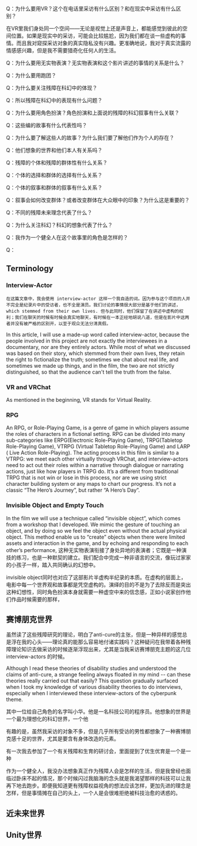 Q：为什么要用VR？这个在电话里采访有什么区别？和在现实中采访有什么区别？

在VR里我们身处同一个空间——无论是视觉上还是声音上，都能感觉到彼此的空间位置。如果是现实中的采访，可能会比较尴尬，因为我们都在谈一些虚构的事情。而且我对窥探采访对象的真实隐私没有兴趣。更准确地说，我对于真实流露的情感感兴趣，但是我不需要猎奇化任何人的生活。

Q：为什么要用无实物表演？无实物表演和这个影片讲述的事情的关系是什么？

Q：为什么要用跑团？

Q：为什么要关注残障在科幻中的体现？

Q：所以残障在科幻中的表现有什么问题？

Q：为什么要用角色扮演？角色扮演和上面说的残障的科幻叙事有什么关联？

Q：这些编的故事有什么代表性吗？

Q：为什么要了解这些人的故事？为什么我们要了解他们作为个人的存在？

Q：他们想象的世界和他们本人有关系吗？

Q：残障的个体和残障的群体性有什么关系？

Q：个体的选择和群体的选择有什么关系？

Q：个体的叙事和群体的叙事有什么关系？

Q：叙事会如何改变群体？或者改变群体在大众眼中的印象？为什么这是重要的？

Q：不同的残障未来理念代表了什么？

Q：为什么关注科幻？科幻的想象代表了什么？

Q：我作为一个健全人在这个故事里的角色是怎样的？

Q：

## Terminology

### Interview-Actor

	在这篇文章中，我会使用 interview-actor 这样一个我自造的词。因为参与这个项目的人并不完全是纪录片中的受访者，也不全是演员。我们讨论的事情很大部分是基于他们的讲述，which stemmed from their own lives. 但与此同时，他们保留了在讲述中虚构的权利；我们在聊天的时候有时候会真实地聊天，有时候在一本正经地胡说八道，但是在影片中这两者并没有被严格的区别开，以至于观众无法分清真假。

In this article, I will use a made-up word called interview-actor, because the people involved in this project are not exactly the interviewees in a documentary, nor are they entirely actors. While most of what we discussed was based on their story, which stemmed from their own lives, they retain the right to fictionalize the truth; sometimes we chat about real life, and sometimes we made up things, and in the film, the two are not strictly distinguished, so that the audience can't tell the truth from the false.

### VR and VRChat

As mentioned in the beginning, VR stands for Virtual Reality. 

### RPG

An RPG, or Role-Playing Game, is a genre of game in which players assume the roles of characters in a fictional setting. RPG can be divided into many sub-categories like ERPG(Electronic Role-Playing Game), TRPG(Tabletop Role-Playing Game), VTRPG (Virtual Tabletop Role-Playing Game) and LARP ( Live Action Role-Playing). The acting process in this film is similar to a VTRPG: we meet each other virtually through VRChat, and interview-actors need to act out their roles within a narrative through dialogue or narrating actions, just like how players in TRPG do. It’s a different from traditional TRPG that is not win or lose in this process, nor are we using strict character building system or any maps to chart our progress. It’s not a classic “The Hero’s Journey”, but rather “A Hero’s Day”.  

### Invisible Object and Empty Touch

In the film we will use a technique called “invisible object”, which comes from a workshop that I developed. We mimic the gesture of touching an object, and by doing so we feel the object even without the actual physical object. This method enable us to “create” objects when there were limited assets and interaction in the game, and by echoing and responding to each other’s performance, 这种无实物表演衔接了身处异地的表演者；它既是一种演技的练习，也是一种默契的建立。我们配合中完成一种非语言的交流，像玩过家家的小孩子一样，踏入共同确认的幻想中。

invisible object同时也对应了这部影片半虚构半纪录的本质。在虚构的层面上，电影中每一个世界观和故事都是凭空虚构的。演绎的目的不是为了去除反而是突出这种幻想性，同时角色扮演本身就需要一种虚空中来的信念感，正如小说家创作他们作品时候需要的那样，


## 赛博朋克世界

虽然读了这些残障研究的理论，明白了anti-cure的主张，但是一种异样的感觉总是浮在我的心头——理论真的能那么容易地付诸实践吗？这种疑问在我带着各种残障理论知识去做采访的时候逐渐浮现出来，尤其是当我采访赛博朋克主题的这几位 interview-actors 的时候。

Although I read these theories of disability studies and understood the claims of anti-cure, a strange feeling always floated in my mind -- can these theories really carried out that easily? This question gradually surfaced when I took my knowledge of various disability theories to do interviews, especially when I interviewed these interview-actors of the cyberpunk theme.

其中一位给自己角色的名字叫小华。他是一名科技公司的程序员。他想象的世界是一个最为理想化的科幻世界，一个他

有趣的是，虽然我采访的对象不多，但是几乎所有受访的男性都想象了一种赛博朋克感十足的世界，尤其是要含有身体改造的元素。

有一次我去参加了一个有关残障和生育的研讨会，里面提到了优生优育是一个是一种

作为一个健全人，我没办法想象真正作为残障人会是怎样的生活，但是我曾经也面临过卧床不起的情况，那个时候闪过我脑海的念头就是我渴望那样的科技可以让我再下地去跑步。即便我知道更有残障权益视角的想法应该怎样，更加先进的理念是怎样，但是事情摊在自己的头上，一个人是会很难拒绝被科技治愈的诱惑的。

## 近未来世界



## Unity世界


